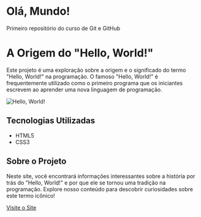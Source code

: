 # Olá, Mundo!
 Primeiro repositório do curso de Git e GitHub

# A Origem do "Hello, World!"

Este projeto é uma exploração sobre a origem e o significado do termo "Hello, World!" na programação. O famoso "Hello, World!" é frequentemente utilizado como o primeiro programa que os iniciantes escrevem ao aprender uma nova linguagem de programação.

![Hello, World!](imagem/ola-mundo.jpg)

## Tecnologias Utilizadas

- HTML5
- CSS3

## Sobre o Projeto

Neste site, você encontrará informações interessantes sobre a história por trás do "Hello, World!" e por que ele se tornou uma tradição na programação. Explore nosso conteúdo para descobrir curiosidades sobre este termo icônico!

[Visite o Site](https://eduardohro.github.io/ola-mundo/site-exemplo/)
